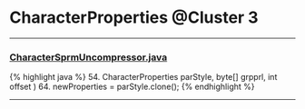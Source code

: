 # CharacterProperties @Cluster 3

***

### [CharacterSprmUncompressor.java](https://searchcode.com/codesearch/view/97384370/)
{% highlight java %}
54. CharacterProperties parStyle, byte[] grpprl, int offset )
64. newProperties = parStyle.clone();
{% endhighlight %}

***

